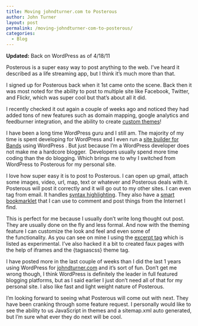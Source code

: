 ```yaml
---
title: Moving johndturner.com to Posterous
author: John Turner
layout: post
permalink: /moving-johndturner-com-to-posterous/
categories:
  - Blog
---
```

**Updated:** Back on WordPress as of 4/18/11

Posterous is a super easy way to post anything to the web. I&#8217;ve heard it described as a life streaming app, but I think it&#8217;s much more than that.

I signed up for Posterous back when it 1st came onto the scene. Back then it was most noted for the ability to post to multiple site like Facebook, Twitter, and Flickr, which was super cool but that&#8217;s about all it did.

I recently checked it out again a couple of weeks ago and noticed they had added tons of new features such as domain mapping, google analytics and feedburner integration, and the ability to create [custom themes][1]!

I have been a long time WordPress guru and I still am. The majority of my time is spent developing for WordPress and I even run a [site builder for Bands][2] using WordPress . But just because I&#8217;m a WordPress developer does not make me a hardcore blogger.  Developers usually spend more time coding than the do blogging. Which brings me to why I switched from WordPress to Posterous for my personal site.

I love how super easy it is to post to Posterous. I can open up gmail, attach some images, video, url, map, text or whatever and Posterous deals with it. Posterous will post it correctly and it will go out to my other sites. I can even tag from email. It handles [syntax highlighting][3]. They also have a [smart bookmarklet][4] that I can use to comment and post things from the Internet I find.

This is perfect for me because I usually don&#8217;t write long thought out post. They are usually done on the fly and less formal. And now with the theming feature I can customize the look and feel and even some of the functionality. As you can see on mine I using the [excerpt tag][5] which is listed as experimental. I&#8217;ve also hacked it a bit to created faux pages with the help of iframes and the {tagsascss} theme tag.

I have posted more in the last couple of weeks than I did the last 1 years using WordPress for [johndturner.com][6] and it&#8217;s sort of fun. Don&#8217;t get me wrong though, I think WordPress is definitely the leader in full featured blogging platforms, but as I said earlier I just don&#8217;t need all of that for my personal site. I also like fast and light weight nature of Posterous.

I&#8217;m looking forward to seeing what Posterous will come out with next. They have been cranking through some feature request. I personally would like to see the ability to us JavaScript in themes and a sitemap.xml auto generated, but I&#8217;m sure what ever they do next will be cool.

 [1]: http://blog.posterous.com/posterous-theming-its-here-its-live-and-its-t
 [2]: http://bandpress.org
 [3]: http://news.ycombinator.com/item?id=366718#
 [4]: http://posterous.com/help/bookmarklet
 [5]: http://posterous.com/theming/reference#block_BodyExcerpt
 [6]: http://johndturner.com
